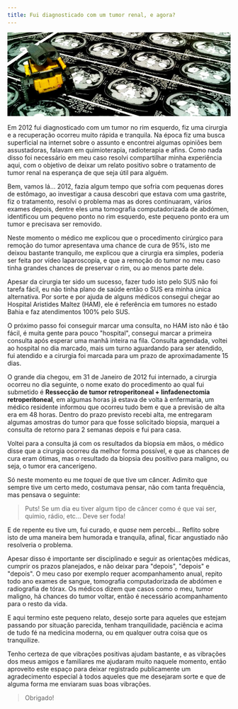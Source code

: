 ```yaml
---
title: Fui diagnosticado com um tumor renal, e agora?
---
```


![Wall-e sob a tomografia computadorizada](/files/wall-e-tomografia.jpg)

Em 2012 fui diagnosticado com um tumor no rim esquerdo, fiz uma cirurgia e a
recuperação ocorreu muito rápida e tranquila. Na época fiz uma busca
superficial na internet sobre o assunto e encontrei algumas opiniões bem
assustadoras, falavam em quimioterapia, radioterapia e afins.  Como nada disso
foi necessário em meu caso resolvi compartilhar minha experiência aqui, com o
objetivo de deixar um relato positivo sobre o tratamento de tumor renal na
esperança de que seja útil para alguém.

Bem, vamos lá... 2012, fazia algum tempo que sofria com pequenas dores de
estômago, ao investigar a causa descobri que estava com uma gastrite, fiz o
tratamento, resolvi o problema mas as dores continuaram, vários exames depois,
dentre eles uma tomografia computadorizada de abdómen, identificou um pequeno
ponto no rim esquerdo, este pequeno ponto era um tumor e precisava ser
removido.

Neste momento o médico me explicou que o procedimento cirúrgico para remoção do
tumor apresentava uma chance de cura de 95%, isto me deixou bastante tranquilo,
me explicou que a cirurgia era simples, poderia ser feita por vídeo
laparoscopia, e que a remoção do tumor no meu caso tinha grandes chances de
preservar o rim, ou ao menos parte dele.

Apesar da cirurgia ter sido um sucesso, fazer tudo isto pelo SUS não foi tarefa
fácil, eu não tinha plano de saúde então o SUS era minha única alternativa. Por
sorte e por ajuda de alguns médicos consegui chegar ao Hospital Aristides
Maltez (HAM), ele é referência em tumores no estado Bahia e faz atendimentos
100% pelo SUS.

O próximo passo foi conseguir marcar uma consulta, no HAM isto não é tão fácil,
é muita gente para pouco "hospital", consegui marcar a primeira consulta após
esperar uma manhã inteira na fila. Consulta agendada, voltei ao hospital no dia
marcado, mais um turno aguardando para ser atendido, fui atendido e a cirurgia
foi marcada para um prazo de aproximadamente 15 dias.

O grande dia chegou, em 31 de Janeiro de 2012 fui internado, a cirurgia ocorreu
no dia seguinte, o nome exato do procedimento ao qual fui submetido é
**Ressecção de tumor retroperitoneal + linfadenectomia retroperitoneal**, em
algumas horas já estava de volta à enfermaria, um médico residente informou que
ocorreu tudo bem e que a previsão de alta era em 48 horas. Dentro do prazo
previsto recebi alta, me entregaram algumas amostras do tumor para que fosse
solicitado biopsia, marquei a consulta de retorno para 2 semanas depois e fui
para casa.

Voltei para a consulta já com os resultados da biopsia em mãos, o médico disse
que a cirurgia ocorreu da melhor forma possível, e que as chances de cura eram
ótimas, mas o resultado da biopsia deu positivo para maligno, ou seja, o tumor
era cancerígeno.

Só neste momento eu me _toquei_ de que tive um câncer. Adimito que sempre tive
um certo medo, costumava pensar, não com tanta frequência, mas pensava o
seguinte:

> Puts! Se um dia eu tiver algum tipo de câncer como é que vai ser, quimio,
> rádio, etc... Deve ser foda!

E de repente eu tive um, fui curado, e _quase_ nem percebi... Reflito sobre
isto de uma maneira bem humorada e tranquila, afinal, ficar angustiado não
resolveria o problema.

Apesar disso é importante ser disciplinado e seguir as orientações médicas,
cumprir os prazos planejados, e não deixar para "depois", "depois" e "depois".
O meu caso por exemplo requer acompanhamento anual, repito todo ano exames
de sangue, tomografia computadorizada de abdómen e radiografia de tórax. Os
médicos dizem que casos como o meu, tumor maligno, há chances do tumor voltar,
então é necessário acompanhamento para o resto da vida.

E aqui termino este pequeno relato, desejo sorte para aqueles que estejam
passando por situação parecida, tenham tranquilidade, paciência e acima de tudo
fé na medicina moderna, ou em qualquer outra coisa que os tranquilize.

Tenho certeza de que vibrações positivas ajudam bastante, e as vibrações dos
meus amigos e familiares me ajudaram muito naquele momento, então aproveito
este espaço para deixar registrado publicamente um agradecimento especial à
todos aqueles que me desejaram sorte e que de alguma forma me enviaram suas
boas vibrações.

> Obrigado!
